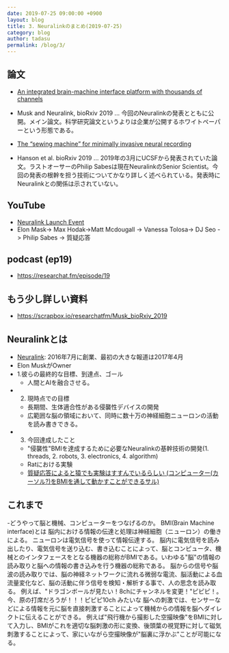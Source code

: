 ```yaml
---
date: 2019-07-25 09:00:00 +0900
layout: blog
title: 3. Neuralinkのまとめ(2019-07-25)
category: blog
author: tadasu
permalink: /blog/3/
---
```



## 論文
- [An integrated brain-machine interface platform with thousands of channels](https://www.biorxiv.org/content/10.1101/703801v1)
- Musk and Neuralink, bioRxiv 2019 ... 今回のNeuralinkの発表とともに公開。メイン論文。科学研究論文というよりは企業が公開するホワイトペーパーという形態である。

- [The “sewing machine” for minimally invasive neural recording](https://www.biorxiv.org/content/10.1101/578542v1)
- Hanson et al. bioRxiv 2019 ... 2019年の3月にUCSFから発表されていた論文。ラストオーサーのPhilip Sabesは現在NeuralinkのSenior Scientist。今回の発表の根幹を担う技術についてかなり詳しく述べられている。発表時にNeuralinkとの関係は示されていない。

## YouTube
- [Neuralink Launch Event](https://www.youtube.com/watch?v=r-vbh3t7WVI)
- Elon Mask-> Max Hodak->Matt Mcdougall -> Vanessa Tolosa-> DJ Seo -> Philip Sabes -> 質疑応答

## podcast (ep19)
- https://researchat.fm/episode/19

## もう少し詳しい資料
- https://scrapbox.io/researchatfm/Musk_bioRxiv_2019

## Neuralinkとは
- [Neuralink](https://www.neuralink.com/): 2016年7月に創業、最初の大きな報道は2017年4月
- Elon MuskがOwner
- 1.彼らの最終的な目標、到達点、ゴール
  - 人間とAIを融合させる。
- 2. 現時点での目標
  - 長期間、生体適合性がある侵襲性デバイスの開発
  - 広範囲な脳の領域において、同時に数十万の神経細胞ニューロンの活動を読み書きできる。
- 3. 今回達成したこと
  - "侵襲性"BMIを達成するために必要なNeuralinkの基幹技術の開発(1. threads, 2. robots, 3. electronics, 4. algorithm)
  - Ratにおける実験
  - [質疑応答によると猿でも実験はすすんでいるらしい (コンピューター(カーソル?)をBMIを通して動かすことができるサル)](https://www.msn.com/en-us/video/l/elon-musks-neuralink-reveals-monkey-was-able-to-control-computer-with-its-brain/vp-AAEsApu)
 
## これまで
-どうやって脳と機械、コンピューターをつなげるのか。
BMI(Brain Machine interface)とは
	脳内における情報の伝達と処理は神経細胞（ニューロン）の働きによる。
	ニューロンは電気信号を使って情報伝達する。
	脳内に電気信号を読み出したり、電気信号を送り込む、書き込むことによって、脳とコンピュータ、機械とのインタフェースをとなる機器の総称がBMIである。いわゆる"脳"の情報の読み取りと脳への情報の書き込みを行う機器の総称である。
	脳からの信号や脳波の読み取りでは、脳の神経ネットワークに流れる微弱な電流、脳活動による血流量変化など、脳の活動に伴う信号を検知・解析する事で、人の思念を読み取る。
	例えば、"ドラゴンボールが見たい！8chにチャンネルを変更！"ピピピ！。今、原の打席だろうが！！！ピピピ10ch みたいな
	脳への刺激では、センサーなどによる情報を元に脳を直接刺激することによって機械からの情報を脳へダイレクトに伝えることができる。
	 例えば"飛行機から撮影した空撮映像"をBMIに対して入力し、BMIがこれを適切な脳刺激の形に変換、後頭葉の視覚野に対して磁気刺激することによって、家にいながら空撮映像が"脳裏に浮かぶ"ことが可能になる。


